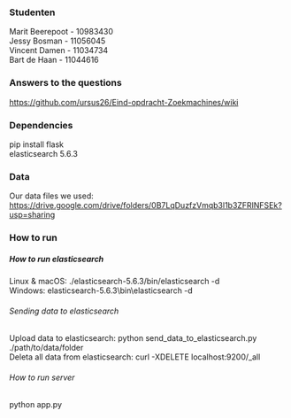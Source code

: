 ### Studenten
Marit Beerepoot - 10983430 <br>
Jessy Bosman - 11056045 <br>
Vincent Damen - 11034734 <br>
Bart de Haan - 11044616 <br>

### Answers to the questions
https://github.com/ursus26/Eind-opdracht-Zoekmachines/wiki

### Dependencies
pip install flask <br>
elasticsearch 5.6.3

### Data
Our data files we used: https://drive.google.com/drive/folders/0B7LqDuzfzVmqb3l1b3ZFRlNFSEk?usp=sharing

### How to run
##### How to run elasticsearch
Linux & macOS: ./elasticsearch-5.6.3/bin/elasticsearch -d <br>
Windows: elasticsearch-5.6.3\bin\elasticsearch -d <br>

###### Sending data to elasticsearch
Upload data to elasticsearch: python send_data_to_elasticsearch.py ./path/to/data/folder <br>
Deleta all data from elasticsearch: curl -XDELETE localhost:9200/_all


###### How to run server
python app.py
